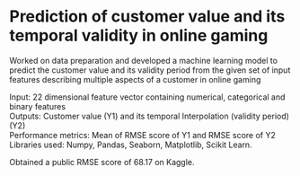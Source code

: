 # Prediction of customer value and its temporal validity in online gaming
Worked on data preparation and developed a machine learning model to predict the customer value and its validity period from the given set of input features describing multiple aspects of a customer in online gaming

Input: 22 dimensional feature vector containing numerical, categorical and binary features\
Outputs: Customer value (Y1) and its temporal Interpolation (validity period) (Y2)\
Performance metrics: Mean of RMSE score of Y1 and RMSE score of Y2\
Libraries used: Numpy, Pandas, Seaborn, Matplotlib, Scikit Learn.

Obtained a public RMSE score of 68.17 on Kaggle.
